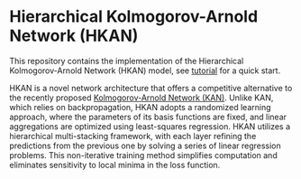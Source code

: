 # Hierarchical Kolmogorov-Arnold Network (HKAN)

This repository contains the implementation of the Hierarchical Kolmogorov-Arnold Network (HKAN) model, see [tutorial](https://github.com/rodakt/hkan/blob/main/tutorial.ipynb) for a quick start.

HKAN is a novel network architecture that offers a competitive alternative to the recently proposed [Kolmogorov-Arnold Network (KAN)](https://github.com/KindXiaoming/pykan/tree/master). Unlike KAN, which relies on backpropagation, HKAN adopts a randomized learning approach, where the parameters of its basis functions are fixed, and linear aggregations are optimized using least-squares regression. HKAN utilizes a hierarchical multi-stacking framework, with each layer refining the predictions from the previous one by solving a series of linear regression problems. This non-iterative training method simplifies computation and eliminates sensitivity to local minima in the loss function.